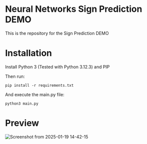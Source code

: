 # Neural Networks Sign Prediction DEMO
 
This is the repository for the Sign Prediction DEMO

# Installation

Install Python 3 (Tested with Python 3.12.3) and PIP

Then run:
```shell
pip install -r requirements.txt
```

And execute the main.py file:
```shell
python3 main.py
```

# Preview
![Screenshot from 2025-01-19 14-42-15](https://github.com/user-attachments/assets/f3fe05ef-dfbc-4eac-8e3b-4b8e6905a33a)
